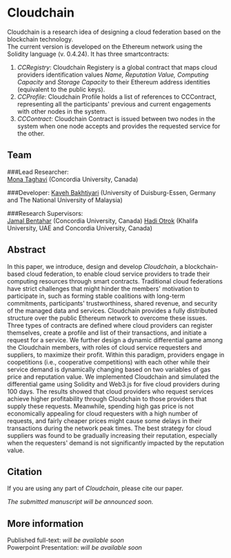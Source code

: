 # Cloudchain
Cloudchain is a research idea of designing a cloud federation based on the blockchain technology.  
The current version is developed on the Ethereum network using the Solidity language (v. 0.4.24).
It has three smartcontracts:
1. *CCRegistry*: Cloudchain Registery is a global contract that maps cloud providers identification values *Name, Reputation Value, Computing Capacity* and *Storage Capacity* to their Ethereum address identities (equivalent to the public keys).
2. *CCProfile*: Cloudchain Profile holds a list of references to CCContract, representing all the participants' previous and current engagements with other nodes in the system.
3. *CCContract*: Cloudchain Contract is issued between two nodes in the system when one node accepts and provides the requested service for the other.

## Team
###Lead Researcher:  
[Mona Taghavi](http://www.monataghavi.com) (Concordia University, Canada)  

###Developer:
[Kaveh Bakhtiyari](http://www.bakhtiyari.com) (University of Duisburg-Essen, Germany and The National University of Malaysia)  

###Research Supervisors:  
[Jamal Bentahar](https://users.encs.concordia.ca/~bentahar/) (Concordia University, Canada)
[Hadi Otrok](https://users.encs.concordia.ca/~h_otrok/) (Khalifa University, UAE and Concordia University, Canada)

## Abstract
In this paper, we introduce, design and develop *Cloudchain*, a blockchain-based cloud federation, to enable cloud service providers to trade their computing resources through smart contracts. Traditional cloud federations have strict challenges that might hinder the members' motivation to participate in, such as forming stable coalitions with long-term commitments, participants' trustworthiness, shared revenue, and security of the managed data and services. Cloudchain provides a fully distributed structure over the public Ethereum network to overcome these issues. Three types of contracts are defined where cloud providers can register themselves, create a profile and list of their transactions, and initiate a request for a service. We further design a dynamic differential game among the Cloudchain members, with roles of cloud service requesters and suppliers, to maximize their profit. Within this paradigm, providers engage in coopetitions (i.e., cooperative competitions) with each other while their service demand is dynamically changing based on two variables of gas price and reputation value. We implemented Cloudchain and simulated the differential game using Solidity and Web3.js for five cloud providers during 100 days. The results showed that cloud providers who request services achieve higher profitability through Cloudchain to those providers that supply these requests. Meanwhile, spending high gas price is not economically appealing for cloud requesters with a high number of requests, and fairly cheaper prices might cause some delays in their transactions during the network peak times. The best strategy for cloud suppliers was found to be gradually increasing their reputation, especially when the requesters' demand is not significantly impacted by the reputation value.
  
## Citation
If you are using any part of *Cloudchain*, please cite our paper.  

*The submitted manuscript will be announced soon.*

## More information
Published full-text: *will be available soon*  
Powerpoint Presentation: *will be available soon*
